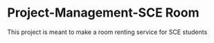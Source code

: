 # Project-Management-SCE Room

This project is meant to make a room renting service for SCE students
